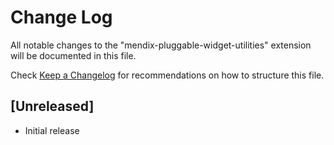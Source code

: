 # Change Log

All notable changes to the "mendix-pluggable-widget-utilities" extension will be documented in this file.

Check [Keep a Changelog](http://keepachangelog.com/) for recommendations on how to structure this file.

## [Unreleased]

- Initial release